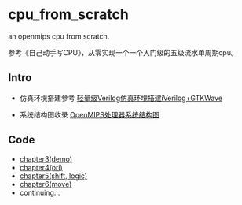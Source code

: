 # cpu_from_scratch
an openmips cpu from scratch.

参考《自己动手写CPU》，从零实现一个一个入门级的五级流水单周期cpu。

## Intro
- 仿真环境搭建参考 [轻量级Verilog仿真环境搭建iVerilog+GTKWave](https://zonepg.github.io/posts/programming/2021-03-25-iverilog-gtkwave/)

- 系统结构图收录 [OpenMIPS处理器系统结构图](https://zonepg.github.io/posts/programming/2021-04-13-cpu-from-scratch/)

## Code
- [chapter3(demo)](https://github.com/ZonePG/cpu_from_scratch/tree/chapter3)
- [chapter4(ori)](https://github.com/ZonePG/cpu_from_scratch/tree/chapter4)
- [chapter5(shift, logic)](https://github.com/ZonePG/cpu_from_scratch/tree/chapter5)
- [chapter6(move)](https://github.com/ZonePG/cpu_from_scratch/tree/chapter6)
- continuing...